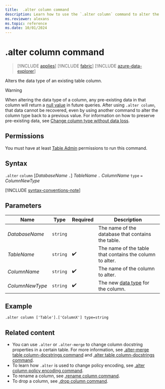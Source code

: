 ```yaml
---
title:  .alter column command
description: Learn how to use the `.alter column` command to alter the data type of an existing table column.
ms.reviewer: alexans
ms.topic: reference
ms.date: 10/01/2024
---
```

# .alter column command

> [!INCLUDE [applies](../includes/applies-to-version/applies.md)] [!INCLUDE [fabric](../includes/applies-to-version/fabric.md)] [!INCLUDE [azure-data-explorer](../includes/applies-to-version/azure-data-explorer.md)]

Alters the data type of an existing table column.

> [!WARNING]
> When altering the data type of a column, any pre-existing data in that column will return a [null value](../query/scalar-data-types/null-values.md) in future queries.
> After using `.alter column`, that data cannot be recovered, even by using another command to alter the column type back to a previous value.
> For information on how to preserve pre-existing data, see [Change column type without data loss](change-column-type-without-data-loss.md).

## Permissions

You must have at least [Table Admin](../access-control/role-based-access-control.md) permissions to run this command.

## Syntax

`.alter` `column` [*DatabaseName* `.`] *TableName* `.` *ColumnName* `type` `=` *ColumnNewType*

[!INCLUDE [syntax-conventions-note](../includes/syntax-conventions-note.md)]

## Parameters

|Name|Type|Required|Description|
|--|--|--|--|
|*DatabaseName*| `string` ||The name of the database that contains the table.|
|*TableName*| `string` | :heavy_check_mark:|The name of the table that contains the column to alter.|
|*ColumnName*| `string` | :heavy_check_mark:|The name of the column to alter.|
|*ColumnNewType*| `string` | :heavy_check_mark:|The new [data type](../query/scalar-data-types/index.md) for the column.|

## Example

```kusto
.alter column ['Table'].['ColumnX'] type=string
```

## Related content

* You can use `.alter` or `.alter-merge` to change column docstring properties in a certain table. For more information, see [.alter-merge table column-docstrings command](alter-merge-table-column.md) and [.alter table column-docstrings command](alter-column-docstrings.md).
* To learn how `.alter` is used to change policy encoding, see [.alter column policy encoding command](alter-encoding-policy.md).
* To rename a column, see [.rename column command](rename-column.md).
* To drop a column, see [.drop column command](drop-column.md).